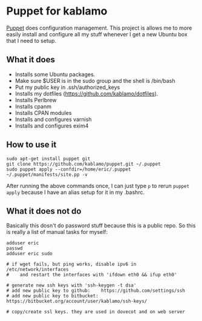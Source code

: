 Puppet for kablamo
==================

[Puppet](http://docs.puppetlabs.com) does configuration management.  This
project is allows me to more easily install and configure all my stuff whenever
I get a new Ubuntu box that I need to setup.

What it does
------------

 - Installs some Ubuntu packages.
 - Make sure $USER is in the sudo group and the shell is /bin/bash
 - Put my public key in .ssh/authorized_keys
 - Installs my dotfiles (https://github.com/kablamo/dotfiles).
 - Installs Perlbrew
 - Installs cpanm
 - Installs CPAN modules
 - Installs and configures varnish
 - Installs and configures exim4

How to use it
-------------

    sudo apt-get install puppet git
    git clone https://github.com/kablamo/puppet.git ~/.puppet
    sudo puppet apply --confdir=/home/eric/.puppet ~/.puppet/manifests/site.pp -v

After running the above commands once, I can just type `p` to rerun `puppet apply` because I
have an alias setup for it in my .bashrc.

What it does not do
-------------------

Basically this dosn't do password stuff because this is a public repo.  So this
is really a list of manual tasks for myself:

    adduser eric
    passwd
    adduser eric sudo

    # if wget fails, but ping works, disable ipv6 in /etc/network/interfaces 
    #    and restart the interfaces with 'ifdown eth0 && ifup eth0'

    # generate new ssh keys with 'ssh-keygen -t dsa'
    # add new public key to github:    https://github.com/settings/ssh
    # add new public key to bitbucket: https://bitbucket.org/account/user/kablamo/ssh-keys/

    # copy/create ssl keys. they are used in dovecot and on web server
